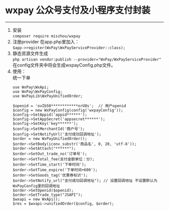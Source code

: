 ﻿# wxpay 公众号支付及小程序支付封装
***
1. 安装  
	`composer require miszhou/wxpay`
2. 注册provider 在app.php里加入：  
	`$app->register(WxPay\WxPayServiceProvider::class);`
3. 静态资源文件生成  
	`php artisan vendor:publish --provider="WxPay/WxPayServiceProvider"`  
   在config文件夹中将会生成wxpayConfig.php文件。
4. 使用：  
	统一下单
	```
	use WxPay\WxApi;
	use WxPay\WxPayConfig;
	use WxPayLib\WxPayUnifiedOrder;

	$openid = 'ovIb50************nrU0s';  // 用户openid
	$config = new WxPayConfig(config('wxpayConfig'));
	$config->SetAppid('appid******');
	$config->SetAppSecret('appsecret******');
	$config->SetKey('key******');
	$config->SetMerchantId('商户号');
	$config->SetNotifyUrl('支付成功回调地址');
	$order = new WxPayUnifiedOrder();
	$order->SetBody(iconv_substr('商品名', 0, 20, 'utf-8'));
	$order->SetAttach("******");
	$order->SetOut_trade_no('订单号');
	$order->SetTotal_fee(支付金额单位：分);
	$order->SetTime_start('下单时间');
	$order->SetTime_expire('下单时间+600');
	$order->SetGoods_tag('优惠券标识');
	$order->SetNotify_url("支付成功回调地址"); // 设置回调地址 不设置默认为WxPayConfig里的回调地址
	$order->SetOpenid($openid);
	$order->SetTrade_type("JSAPI");
	$wxapi = new WxApi();
	$res = $wxapi->unifiedOrder($config, $order);
    ```